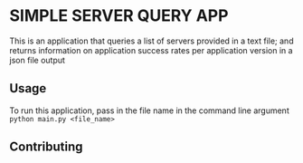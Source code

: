 # SIMPLE SERVER QUERY APP

This is an application that queries a list of servers provided in a text file; and returns information on application success rates per application version in a json file output

## Usage
To run this application, pass in the file name in the command line argument `python main.py <file_name>`

## Contributing
